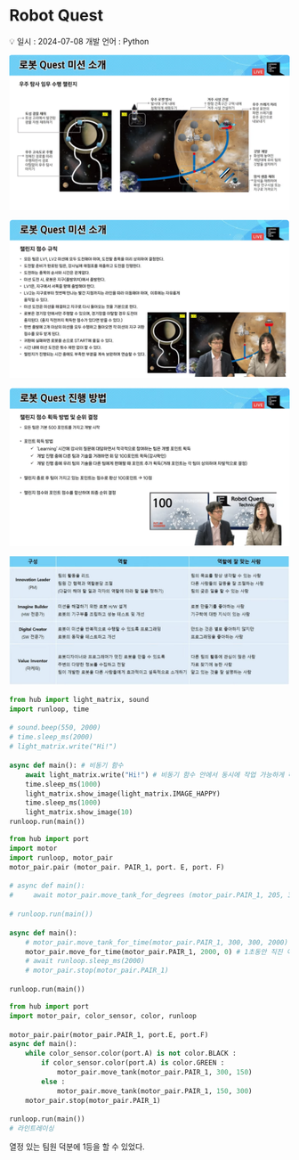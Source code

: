 # Robot Quest

<aside>
💡 일시 : 2024-07-08
개발 언어 : Python

</aside>

![Untitled](./image/robotquest.png)

![Untitled](./image/robotquest1.png)

![Untitled](./image/robotquest2.png)

![Untitled](./image/robotquest3.png)

```python
from hub import light_matrix, sound
import runloop, time

# sound.beep(550, 2000)
# time.sleep_ms(2000)
# light_matrix.write("Hi!")

async def main(): # 비동기 함수
    await light_matrix.write("Hi!") # 비동기 함수 안에서 동시에 작업 가능하게 해줌 await
    time.sleep_ms(1000)
    light_matrix.show_image(light_matrix.IMAGE_HAPPY)
    time.sleep_ms(1000)
    light_matrix.show_image(10)
runloop.run(main())
```

```python
from hub import port
import motor
import runloop, motor_pair
motor_pair.pair (motor_pair. PAIR_1, port. E, port. F)

# async def main():
#     await motor_pair.move_tank_for_degrees (motor_pair.PAIR_1, 205, 300, 300) # 10cm 앞으로 이동

# runloop.run(main())

async def main():
    # motor_pair.move_tank_for_time(motor_pair.PAIR_1, 300, 300, 2000)
    motor_pair.move_for_time(motor_pair.PAIR_1, 2000, 0) # 1초동안 직진 이동
    # await runloop.sleep_ms(2000)
    # motor_pair.stop(motor_pair.PAIR_1)

runloop.run(main())
```

```python
from hub import port
import motor_pair, color_sensor, color, runloop

motor_pair.pair(motor_pair.PAIR_1, port.E, port.F)
async def main():
    while color_sensor.color(port.A) is not color.BLACK :
        if color_sensor.color(port.A) is color.GREEN :
            motor_pair.move_tank(motor_pair.PAIR_1, 300, 150)
        else :
            motor_pair.move_tank(motor_pair.PAIR_1, 150, 300)
    motor_pair.stop(motor_pair.PAIR_1)

runloop.run(main())
# 라인트레이싱
```

열정 있는 팀원 덕분에 1등을 할 수 있었다.